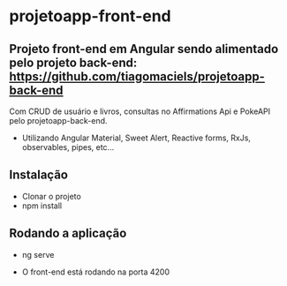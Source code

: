 # projetoapp-front-end
## Projeto front-end em Angular sendo alimentado pelo projeto back-end: https://github.com/tiagomaciels/projetoapp-back-end

Com CRUD de usuário e livros, consultas no Affirmations Api e PokeAPI pelo projetoapp-back-end.

* Utilizando Angular Material, Sweet Alert, Reactive forms, RxJs, observables, pipes, etc...

## Instalação
* Clonar o projeto
* npm install

## Rodando a aplicação

* ng serve

* O front-end está rodando na porta 4200
